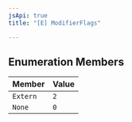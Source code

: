 ```yaml
---
jsApi: true
title: "[E] ModifierFlags"

---
```

## Enumeration Members

| Member | Value |
| :------ | :------ |
| `Extern` | `2` |
| `None` | `0` |

